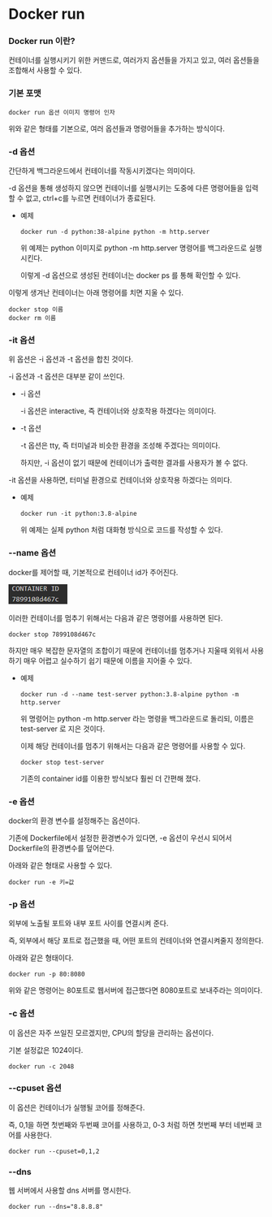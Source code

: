 # Docker run

### Docker run 이란?

컨테이너를 실행시키기 위한 커맨드로, 여러가지 옵션들을 가지고 있고, 여러 옵션들을 조합해서 사용할 수 있다.

### 기본 포맷

``` shell
docker run 옵션 이미지 명령어 인자
```

위와 같은 형태를 기본으로, 여러 옵션들과 명령어들을 추가하는 방식이다.

### -d 옵션

간단하게 백그라운드에서 컨테이너를 작동시키겠다는 의미이다.

-d 옵션을 통해 생성하지 않으면 컨테이너를 실행시키는 도중에 다른 명령어들을 입력할 수 없고, ctrl+c를 누르면 컨테이너가 종료된다.

- 예제

  ``` shell
  docker run -d python:38-alpine python -m http.server
  ```

  위 예제는 python 이미지로 python -m http.server 명령어를 백그라운드로 실행시킨다.

  이렇게 -d 옵션으로 생성된 컨테이너는 docker ps 를 통해 확인할 수 있다.

이렇게 생겨난 컨테이너는 아래 명령어를 치면 지울 수 있다.

``` shell
docker stop 이름
docker rm 이름
```

### -it 옵션

위 옵션은 -i 옵션과 -t 옵션을 합친 것이다.

-i 옵션과 -t 옵션은 대부분 같이 쓰인다.

- -i 옵션

  -i 옵션은 interactive, 즉 컨테이너와 상호작용 하겠다는 의미이다.

- -t 옵션

  -t 옵션은 tty, 즉 터미널과 비슷한 환경을 조성해 주겠다는 의미이다.

  하지만, -i 옵션이 없기 때문에 컨테이너가 출력한 결과를 사용자가 볼 수 없다.

-it 옵션을 사용하면, 터미널 환경으로 컨테이너와 상호작용 하겠다는 의미다.

- 예제

  ``` shell
  docker run -it python:3.8-alpine
  ```

  위 예제는 실제 python 처럼 대화형 방식으로 코드를 작성할 수 있다.

### --name 옵션

docker를 제어할 때, 기본적으로 컨테이너 id가 주어진다.

![docker_container_id](..\images\docker_container_id.png)

이러한 컨테이너를 멈추기 위해서는 다음과 같은 명령어를 사용하면 된다.

``` shell
docker stop 7899108d467c
```

하지만 매우 복잡한 문자열의 조합이기 때문에 컨테이너를 멈추거나 지울때 외워서 사용하기 매우 어렵고 실수하기 쉽기 때문에 이름을 지어줄 수 있다.

- 예제

  ```shell
  docker run -d --name test-server python:3.8-alpine python -m http.server
  ```

  위 명령어는 python -m http.server 라는 명령을 백그라운드로 돌리되, 이름은 test-server 로 지은 것이다.

  이제 해당 컨테이너를 멈추기 위해서는 다음과 같은 명령어를 사용할 수 있다.

  ``` shell
  docker stop test-server
  ```

  기존의 container id를 이용한 방식보다 훨씬 더 간편해 졌다.

### -e 옵션

docker의 환경 변수를 설정해주는 옵션이다.

기존에 Dockerfile에서 설정한 환경변수가 있다면, -e 옵션이 우선시 되어서 Dockerfile의 환경변수를 덮어쓴다.

아래와 같은 형태로 사용할 수 있다.

``` shell
docker run -e 키=값
```

### -p 옵션

외부에 노출될 포트와 내부 포트 사이를 연결시켜 준다.

즉, 외부에서 해당 포트로 접근했을 때, 어떤 포트의 컨테이너와 연결시켜줄지 정의한다.

아래와 같은 형태이다.

``` shell
docker run -p 80:8080
```

위와 같은 명령어는 80포트로 웹서버에 접근했다면 8080포트로 보내주라는 의미이다.

### -c 옵션

이 옵션은 자주 쓰일진 모르겠지만, CPU의 할당을 관리하는 옵션이다.

기본 설정값은 1024이다.

``` shell
docker run -c 2048
```

### --cpuset 옵션

이 옵션은 컨테이너가 실행될 코어를 정해준다.

즉, 0,1을 하면 첫번째와 두번째 코어를 사용하고, 0-3 처럼 하면 첫번째 부터 네번째 코어를 사용한다.

``` shell
docker run --cpuset=0,1,2
```

### --dns

웹 서버에서 사용할 dns 서버를 명시한다.

``` 
docker run --dns="8.8.8.8"
```
